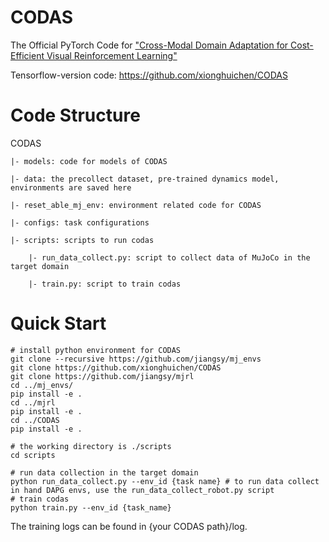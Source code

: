 # CODAS
The Official PyTorch Code for ["Cross-Modal Domain Adaptation for Cost-Efficient Visual Reinforcement Learning"](https://proceedings.neurips.cc/paper/2021/hash/68264bdb65b97eeae6788aa3348e553c-Abstract.html)

Tensorflow-version code: https://github.com/xionghuichen/CODAS
# Code Structure
CODAS

    |- models: code for models of CODAS
    
    |- data: the precollect dataset, pre-trained dynamics model, environments are saved here
    
    |- reset_able_mj_env: environment related code for CODAS
    
    |- configs: task configurations
    
    |- scripts: scripts to run codas
    
        |- run_data_collect.py: script to collect data of MuJoCo in the target domain
    
        |- train.py: script to train codas
    

# Quick Start
``` shell
# install python environment for CODAS
git clone --recursive https://github.com/jiangsy/mj_envs
git clone https://github.com/xionghuichen/CODAS
git clone https://github.com/jiangsy/mjrl
cd ../mj_envs/
pip install -e .
cd ../mjrl
pip install -e .
cd ../CODAS
pip install -e .

# the working directory is ./scripts
cd scripts

# run data collection in the target domain
python run_data_collect.py --env_id {task name} # to run data collect in hand DAPG envs, use the run_data_collect_robot.py script
# train codas
python train.py --env_id {task_name}
```

The training logs can be found in {your CODAS path}/log. 
